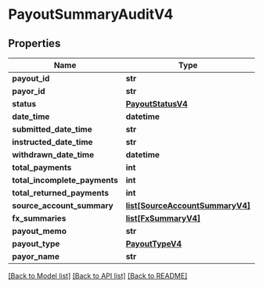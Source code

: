 # PayoutSummaryAuditV4

## Properties
Name | Type | Description | Notes
------------ | ------------- | ------------- | -------------
**payout_id** | **str** |  | [optional] 
**payor_id** | **str** |  | [optional] 
**status** | [**PayoutStatusV4**](PayoutStatusV4.md) |  | 
**date_time** | **datetime** |  | [optional] 
**submitted_date_time** | **str** |  | 
**instructed_date_time** | **str** |  | [optional] 
**withdrawn_date_time** | **datetime** |  | [optional] 
**total_payments** | **int** |  | [optional] 
**total_incomplete_payments** | **int** |  | [optional] 
**total_returned_payments** | **int** |  | [optional] 
**source_account_summary** | [**list[SourceAccountSummaryV4]**](SourceAccountSummaryV4.md) |  | [optional] 
**fx_summaries** | [**list[FxSummaryV4]**](FxSummaryV4.md) |  | [optional] 
**payout_memo** | **str** |  | [optional] 
**payout_type** | [**PayoutTypeV4**](PayoutTypeV4.md) |  | 
**payor_name** | **str** |  | 

[[Back to Model list]](../README.md#documentation-for-models) [[Back to API list]](../README.md#documentation-for-api-endpoints) [[Back to README]](../README.md)


